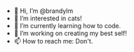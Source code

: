 - 👋 Hi, I’m @brandylm
- 👀 I’m interested in cats!
- 🌱 I’m currently learning how to code.
- 💞️ I’m working on creating my best self!
- 📫 How to reach me: Don't.

<!---
brandylm/brandylm is a ✨ special ✨ repository because its `README.md` (this file) appears on your GitHub profile.
You can click the Preview link to take a look at your changes.
--->
